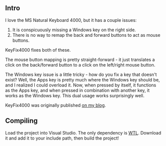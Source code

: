Intro
-----
I love the MS Natural Keyboard 4000, but it has a couple issues:

1. It is conspicuously missing a Windows key on the right side.
2. There is no way to remap the back and forward buttons to act as mouse buttons.

KeyFix4000 fixes both of these.

The mouse button mapping is pretty straight-forward - it just translates a click on the back/forward button to a click on the left/right mouse button.

The Windows key issue is a little tricky - how do you fix a key that doesn't exist? Well, the Apps key is pretty much where the Windows key should be, and I realized I could overload it. Now, when pressed by itself, it functions as the Apps key, and when pressed in combination with another key, it works as the Windows key. This dual usage works surprisingly well.

KeyFix4000 was originally published [on my blog](http://russelldavis.blogspot.com/2006/11/keyfix4000-improve-your-ms-natural.html).

Compiling
---------
Load the project into Visual Studio. The only dependency is [WTL](http://wtl.sourceforge.net/). Download it and add it to your include path, then build the project!